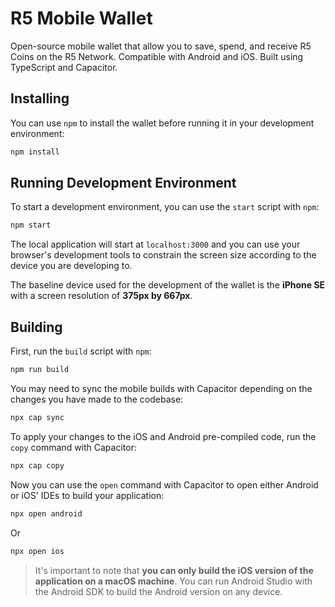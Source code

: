 # R5 Mobile Wallet

Open-source mobile wallet that allow you to save, spend, and receive R5 Coins on the R5 Network. Compatible with Android and iOS. Built using TypeScript and Capacitor.

## Installing

You can use `npm` to install the wallet before running it in your development environment:

```bash
npm install
```

## Running Development Environment

To start a development environment, you can use the `start` script with `npm`:

```bash
npm start
```

The local application will start at `localhost:3000` and you can use your browser's development tools to constrain the screen size according to the device you are developing to.

The baseline device used for the development of the wallet is the **iPhone SE** with a screen resolution of **375px by 667px**.

## Building

First, run the `build` script with `npm`:

```bash
npm run build
```

You may need to sync the mobile builds with Capacitor depending on the changes you have made to the codebase:

```bash
npx cap sync
```

To apply your changes to the iOS and Android pre-compiled code, run the `copy` command with Capacitor:

```bash
npx cap copy
```

Now you can use the `open` command with Capacitor to open either Android or iOS' IDEs to build your application:

```bash
npx open android
```

Or

```bash
npx open ios
```
> It's important to note that **you can only build the iOS version of the application on a macOS machine**. You can run Android Studio with the Android SDK to build the Android version on any device.